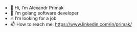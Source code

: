 - 👋 Hi, I’m Alexandr Primak
- 🌱 I’m golang software developer
- 🔥 I’m looking for a job
- 📫 How to reach me: https://www.linkedin.com/in/primak/

